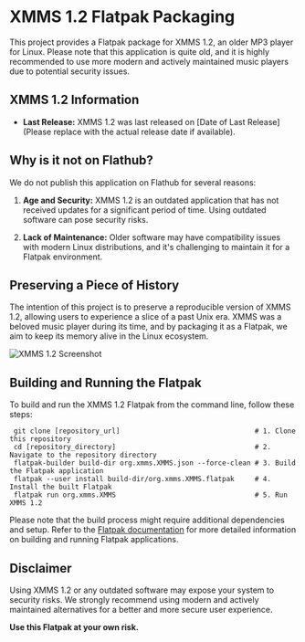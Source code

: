 # XMMS 1.2 Flatpak Packaging

This project provides a Flatpak package for XMMS 1.2, an older MP3 player for Linux. Please note that this application is quite old, and it is highly recommended to use more modern and actively maintained music players due to potential security issues.

## XMMS 1.2 Information

- **Last Release:** XMMS 1.2 was last released on [Date of Last Release] (Please replace with the actual release date if available).

## Why is it not on Flathub?

We do not publish this application on Flathub for several reasons:

1. **Age and Security:** XMMS 1.2 is an outdated application that has not received updates for a significant period of time. Using outdated software can pose security risks.

2. **Lack of Maintenance:** Older software may have compatibility issues with modern Linux distributions, and it's challenging to maintain it for a Flatpak environment.

## Preserving a Piece of History

The intention of this project is to preserve a reproducible version of XMMS 1.2, allowing users to experience a slice of a past Unix era. XMMS was a beloved music player during its time, and by packaging it as a Flatpak, we aim to keep its memory alive in the Linux ecosystem.

![XMMS 1.2 Screenshot](https://upload.wikimedia.org/wikipedia/commons/thumb/2/23/XMMS_%281%29.png/350px-XMMS_%281%29.png)

## Building and Running the Flatpak

To build and run the XMMS 1.2 Flatpak from the command line, follow these steps:

```shell
 git clone [repository_url]                                 # 1. Clone this repository
 cd [repository_directory]                                  # 2. Navigate to the repository directory
 flatpak-builder build-dir org.xmms.XMMS.json --force-clean # 3. Build the Flatpak application
 flatpak --user install build-dir/org.xmms.XMMS.flatpak     # 4. Install the built Flatpak
 flatpak run org.xmms.XMMS                                  # 5. Run XMMS 1.2
```

Please note that the build process might require additional dependencies and setup. Refer to the [Flatpak documentation](https://flatpak.org/documentation.html) for more detailed information on building and running Flatpak applications.

## Disclaimer

Using XMMS 1.2 or any outdated software may expose your system to security risks. We strongly recommend using modern and actively maintained alternatives for a better and more secure user experience.

**Use this Flatpak at your own risk.**
